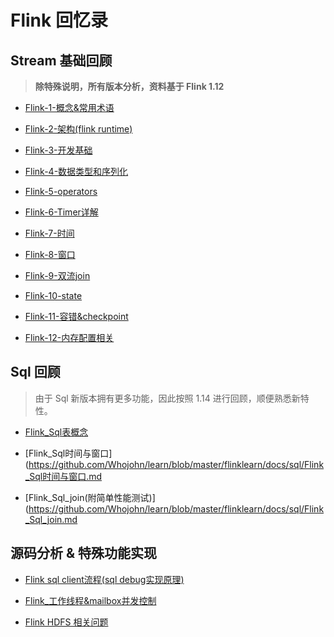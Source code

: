 # Flink 回忆录

## Stream 基础回顾
> **除特殊说明，所有版本分析，资料基于 Flink 1.12** 

-  [Flink-1-概念&常用术语](https://github.com/Whojohn/learn/blob/master/flinklearn/docs/Flink_概念&常用术语.md)

-  [Flink-2-架构(flink runtime)](https://github.com/Whojohn/learn/blob/master/flinklearn/docs/Flink_架构.md)

-  [Flink-3-开发基础](https://github.com/Whojohn/learn/blob/master/flinklearn/docs/Flink_开发基础.md)

-  [Flink-4-数据类型和序列化](https://github.com/Whojohn/learn/blob/master/flinklearn/docs/Flink_数据类型和序列化.md)

-  [Flink-5-operators](https://github.com/Whojohn/learn/blob/master/flinklearn/docs/Flink_Operators.md)

-  [Flink-6-Timer详解](https://github.com/Whojohn/learn/blob/master/flinklearn/docs/Flink_timer.md)

-  [Flink-7-时间](https://github.com/Whojohn/learn/blob/master/flinklearn/docs/Flink_时间.md)

-  [Flink-8-窗口](https://github.com/Whojohn/learn/blob/master/flinklearn/docs/Flink_窗口.md)

-  [Flink-9-双流join](https://github.com/Whojohn/learn/blob/master/flinklearn/docs/Flink_双流join.md)

-  [Flink-10-state](https://github.com/Whojohn/learn/blob/master/flinklearn/docs/Flink_State.md)

-  [Flink-11-容错&checkpoint](https://github.com/Whojohn/learn/blob/master/flinklearn/docs/Flink_容错&checkpoint.md)

-  [Flink-12-内存配置相关](https://github.com/Whojohn/learn/blob/master/flinklearn/docs/Flink_内存模型与配置.md)

## Sql 回顾
> 由于 Sql 新版本拥有更多功能，因此按照 1.14 进行回顾，顺便熟悉新特性。

-  [Flink_Sql表概念](https://github.com/Whojohn/learn/blob/master/flinklearn/docs/sql/Flink_Sql表概念.md)

-  [Flink_Sql时间与窗口](https://github.com/Whojohn/learn/blob/master/flinklearn/docs/sql/Flink_Sql时间与窗口.md

-  [Flink_Sql_join(附简单性能测试)](https://github.com/Whojohn/learn/blob/master/flinklearn/docs/sql/Flink_Sql_join.md

## 源码分析 & 特殊功能实现

-  [Flink sql client流程(sql debug实现原理)](https://github.com/Whojohn/learn/blob/master/flinklearn/docs/Flink%20sql%20client%20%E6%B5%81%E7%A8%8B%E6%BA%90%E7%A0%81%E5%88%86%E6%9E%90.md)


-  [Flink_工作线程&mailbox并发控制](https://github.com/Whojohn/learn/blob/master/flinklearn/docs/Flink_%E5%B7%A5%E4%BD%9C%E7%BA%BF%E7%A8%8B&mailbox%E6%9C%BA%E5%88%B6.md)


-  [Flink HDFS 相关问题](https://github.com/Whojohn/learn/blob/master/flinklearn/docs/Flink_HDFS%E7%9B%B8%E5%85%B3%E9%97%AE%E9%A2%98.md)


